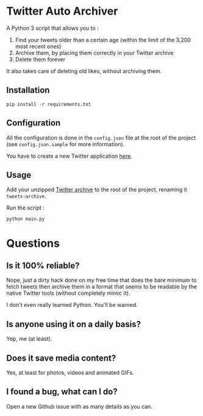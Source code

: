 # Twitter Auto Archiver

A Python 3 script that allows you to : 

1. Find your tweets older than a certain age (within the limit of the 3,200 most recent ones)
2. Archive them, by placing them correctly in your Twitter archive
3. Delete them forever

It also takes care of deleting old likes, without archiving them.

## Installation

    pip install -r requirements.txt

## Configuration

All the configuration is done in the `config.json` file at the root of the project (see `config.json.sample` for more information).

You have to create a new Twitter application [here](https://developer.twitter.com/en/portal/dashboard).

## Usage

Add your unzipped [Twitter archive](https://twitter.com/settings/your_twitter_data) to the root of the project, renaming it `tweets-archive`.

Run the script :

    python main.py 

# Questions

## Is it 100% reliable?

Nope, just a dirty hack done on my free time that does the bare minimum to fetch tweets then archive them in a format that seems to be readable by the native Twitter tools (without completely mimic it).

I don't even really learned Python. You'll be warned. 

## Is anyone using it on a daily basis?

Yep, me (at least).

## Does it save media content?

Yes, at least for photos, videos and animated GIFs. 

## I found a bug, what can I do?

Open a new Github issue with as many details as you can. 
